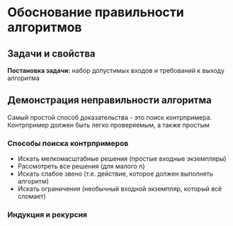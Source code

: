 # Обоснование правильности алгоритмов
## Задачи и свойства
**Постановка задачи:** набор допустимых входов и требований к выходу алгоритма
## Демонстрация неправильности алгоритма
Самый простой способ доказательства - это поиск контрпримера. Контрпример должен быть легко проверяемым, а также простым
### Способы поиска контрпримеров
* Искать мелкомасштабные решения (простые входные экземпляры)
* Рассмотреть все решения (для малого n)
* Искать слабое звено (т.е. действие, которое должен выполнять алгоритм) 
* Искать ограничения (необычный входной экземпляр, который всё сломает)
### Индукция и рекурсия